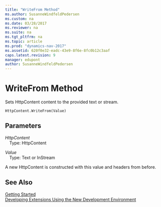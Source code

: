 ```yaml
---
title: "WriteFrom Method"
ms.author: SusanneWindfeldPedersen
ms.custom: na
ms.date: 03/28/2017
ms.reviewer: na
ms.suite: na
ms.tgt_pltfrm: na
ms.topic: article
ms.prod: "dynamics-nav-2017"
ms.assetid: 620f0e32-eadc-43e9-8f6e-8fc0b12c3aaf
caps.latest.revision: 9
manager: edupont
author: SusanneWindfeldPedersen
---
```


# WriteFrom Method
Sets HttpContent content to the provided text or stream.

```
HttpContent.WriteFrom(Value)
```

## Parameters
*HttpContent*  
&emsp;Type: HttpContent

*Value*  
&emsp;Type: Text or InStream

A new HttpContent is constructed with this value and headers from before.

## See Also
[Getting Started](../devenv-get-started.md)  
[Developing Extensions Using the New Development Environment](../devenv-dev-overview.md)
